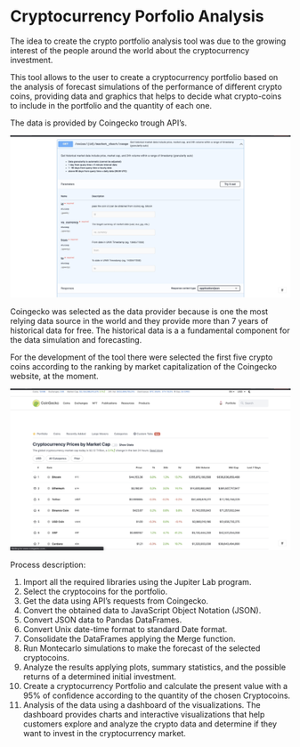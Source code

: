 # Cryptocurrency Porfolio Analysis

The idea to create the crypto portfolio analysis tool was due to the growing interest of the people around the world about the cryptocurrency investment.

This tool allows to the user to create a cryptocurrency portfolio based on the analysis of forecast simulations of the performance of different crypto coins, providing data and graphics that helps to decide what crypto-coins to include in the portfolio and the quantity of each one.

The data is provided by Coingecko trough API’s. 

![Coingecko api](api.png)

Coingecko was selected as the data provider because is one the most relying data source in the world and they provide more than 7 years of historical data for free. The historical data is a a fundamental component for the data simulation and forecasting.

For the development of the tool there were selected the first five crypto coins according to the ranking by market capitalization of the Coingecko website, at the moment. 

![Coingecko website](coingecko.png)

Process description:

1. Import all the required libraries using the Jupiter Lab program. 
2. Select the cryptocoins for the portfolio.
3. Get the data using API’s requests from Coingecko.
4. Convert the obtained data to JavaScript Object Notation (JSON).
5. Convert JSON data to Pandas DataFrames.
6. Convert Unix date-time format to standard Date format.
7. Consolidate the DataFrames applying the Merge function.
8. Run Montecarlo simulations to make the forecast of the selected cryptocoins.
9. Analyze the results applying plots, summary statistics, and the possible returns of a determined initial investment.
10. Create a cryptocurrency Portfolio and calculate the present value with a 95% of confidence according to the quantity of the chosen Cryptocoins.
11. Analysis of the data using a dashboard of the visualizations. The dashboard provides charts and interactive visualizations that help customers explore and analyze the crypto data and determine if they want to invest in the cryptocurrency market. 

